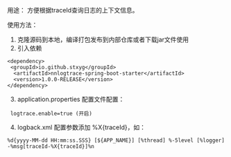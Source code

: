 用途：
方便根据traceId查询日志的上下文信息。

使用方法：
1. 克隆源码到本地，编译打包发布到内部仓库或者下载jar文件使用
2. 引入依赖
```
<dependency>
 <groupId>io.github.stxyg</groupId>
  <artifactId>nnlogtrace-spring-boot-starter</artifactId>
  <version>1.0.0-RELEASE</version>
</dependency>
```
3. application.properties  配置文件配置：
```
 logtrace.enable=true (开启)
```
4. logback.xml 配置参数添加  %X{traceId}，如：
```
%d{yyyy-MM-dd HH:mm:ss.SSS} [${APP_NAME}] [%thread] %-5level [%logger] -%msg[traceId-%X{traceId}]%n
```

